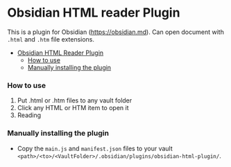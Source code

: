 # Obsidian HTML reader Plugin

This is a plugin for Obsidian (https://obsidian.md). Can open document with `.html`  and `.htm` file extensions.

- [Obsidian HTML Reader Plugin](#obsidian-html-reader-plugin)
  - [How to use](#how-to-use)
  - [Manually installing the plugin](#manually-installing-the-plugin)

### How to use

1. Put .html or .htm files to any vault folder
2. Click any HTML or HTM item to open it
3. Reading

### Manually installing the plugin

- Copy the `main.js` and `manifest.json` files to your vault `<path>/<to>/<VaultFolder>/.obsidian/plugins/obsidian-html-plugin/`.

